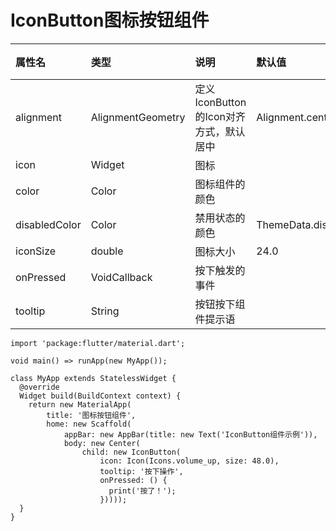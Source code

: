 # IconButton图标按钮组件
|  属性名 | 类型 | 说明 | 默认值 | 取值 |
| :--------- | :------ | :------- | :------ | :------- |
| alignment | AlignmentGeometry | 定义IconButton的Icon对齐方式，默认居中 | Alignment.center | |
| icon | Widget | 图标 | | |
| color | Color | 图标组件的颜色 | | |
| disabledColor | Color | 禁用状态的颜色 | ThemeData.disabledColor | |
| iconSize | double | 图标大小 | 24.0 | |
| onPressed | VoidCallback | 按下触发的事件 | | |
| tooltip | String | 按钮按下组件提示语 | | | 
```
import 'package:flutter/material.dart';

void main() => runApp(new MyApp());

class MyApp extends StatelessWidget {
  @override
  Widget build(BuildContext context) {
    return new MaterialApp(
        title: '图标按钮组件',
        home: new Scaffold(
            appBar: new AppBar(title: new Text('IconButton组件示例')),
            body: new Center(
                child: new IconButton(
                    icon: Icon(Icons.volume_up, size: 48.0),
                    tooltip: '按下操作',
                    onPressed: () {
                      print('按了！');
                    }))));
  }
}
```
